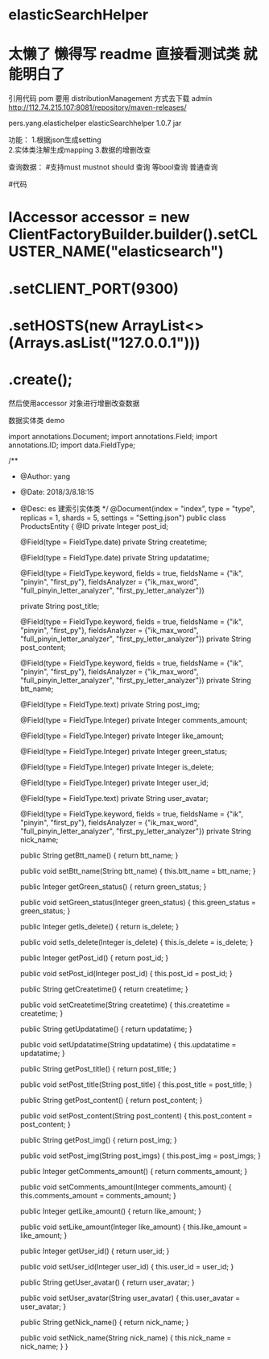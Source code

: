 # elasticSearchHelper
# 太懒了 懒得写 readme 直接看测试类 就能明白了

引用代码
 pom 
  要用 distributionManagement 方式去下载
    <distributionManagement>
         <repository>
             <id>admin</id>
             <url>http://112.74.215.107:8081/repository/maven-releases/</url>
         </repository>
     </distributionManagement>


   <groupId>pers.yang.elastichelper</groupId>
    <artifactId>elasticSearchhelper</artifactId>
    <version>1.0.7</version>
    <packaging>jar</packaging>
    
    

功能：
1.根据json生成setting  
2.实体类注解生成mapping 
3.数据的增删改查

查询数据： 
#支持must mustnot should 查询 等bool查询 普通查询 
          
#代码

# IAccessor accessor = new ClientFactoryBuilder.builder().setCLUSTER_NAME("elasticsearch") 
#                .setCLIENT_PORT(9300)
#                .setHOSTS(new ArrayList<>(Arrays.asList("127.0.0.1")))
#                .create(); 
                
然后使用accessor 对象进行增删改查数据     

数据实体类 demo

import annotations.Document;
import annotations.Field;
import annotations.ID;
import data.FieldType;

/**
 * @Author: yang
 * @Date: 2018/3/8.18:15
 * @Desc: es 建索引实体类
 */
@Document(index = "index", type = "type", replicas = 1, shards = 5, settings = "Setting.json")
public class ProductsEntity {
    @ID
    private Integer post_id;

    @Field(type = FieldType.date)
    private String createtime;

    @Field(type = FieldType.date)
    private String updatatime;

    @Field(type = FieldType.keyword, fields = true, fieldsName = {"ik", "pinyin", "first_py"}, fieldsAnalyzer = {"ik_max_word", "full_pinyin_letter_analyzer", "first_py_letter_analyzer"})

    private String post_title;

    @Field(type = FieldType.keyword,  fields = true, fieldsName = {"ik", "pinyin", "first_py"}, fieldsAnalyzer = {"ik_max_word", "full_pinyin_letter_analyzer", "first_py_letter_analyzer"})
    private String post_content;

    @Field(type = FieldType.keyword, fields = true, fieldsName = {"ik", "pinyin", "first_py"}, fieldsAnalyzer = {"ik_max_word", "full_pinyin_letter_analyzer", "first_py_letter_analyzer"})
    private String btt_name;

    @Field(type = FieldType.text)
    private String post_img;

    @Field(type = FieldType.Integer)
    private Integer comments_amount;

    @Field(type = FieldType.Integer)
    private Integer like_amount;

    @Field(type = FieldType.Integer)
    private Integer green_status;

    @Field(type = FieldType.Integer)
    private Integer is_delete;

    @Field(type = FieldType.Integer)
    private Integer user_id;

    @Field(type = FieldType.text)
    private String user_avatar;

    @Field(type = FieldType.keyword,  fields = true, fieldsName = {"ik", "pinyin", "first_py"}, fieldsAnalyzer = {"ik_max_word", "full_pinyin_letter_analyzer", "first_py_letter_analyzer"})
    private String nick_name;


    public String getBtt_name() {
        return btt_name;
    }

    public void setBtt_name(String btt_name) {
        this.btt_name = btt_name;
    }

    public Integer getGreen_status() {
        return green_status;
    }

    public void setGreen_status(Integer green_status) {
        this.green_status = green_status;
    }

    public Integer getIs_delete() {
        return is_delete;
    }

    public void setIs_delete(Integer is_delete) {
        this.is_delete = is_delete;
    }

    public Integer getPost_id() {
        return post_id;
    }

    public void setPost_id(Integer post_id) {
        this.post_id = post_id;
    }

    public String getCreatetime() {
        return createtime;
    }

    public void setCreatetime(String createtime) {
        this.createtime = createtime;
    }

    public String getUpdatatime() {
        return updatatime;
    }

    public void setUpdatatime(String updatatime) {
        this.updatatime = updatatime;
    }

    public String getPost_title() {
        return post_title;
    }

    public void setPost_title(String post_title) {
        this.post_title = post_title;
    }

    public String getPost_content() {
        return post_content;
    }

    public void setPost_content(String post_content) {
        this.post_content = post_content;
    }

    public String getPost_img() {
        return post_img;
    }

    public void setPost_img(String post_imgs) {
        this.post_img = post_imgs;
    }

    public Integer getComments_amount() {
        return comments_amount;
    }

    public void setComments_amount(Integer comments_amount) {
        this.comments_amount = comments_amount;
    }

    public Integer getLike_amount() {
        return like_amount;
    }

    public void setLike_amount(Integer like_amount) {
        this.like_amount = like_amount;
    }

    public Integer getUser_id() {
        return user_id;
    }

    public void setUser_id(Integer user_id) {
        this.user_id = user_id;
    }


    public String getUser_avatar() {
        return user_avatar;
    }

    public void setUser_avatar(String user_avatar) {
        this.user_avatar = user_avatar;
    }

    public String getNick_name() {
        return nick_name;
    }

    public void setNick_name(String nick_name) {
        this.nick_name = nick_name;
    }
}

